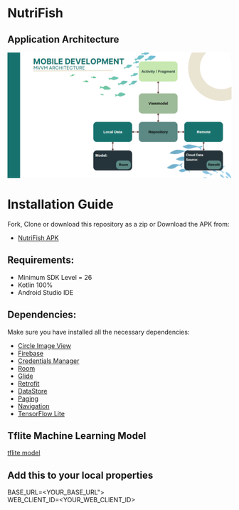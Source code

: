 # NutriFish


## Application Architecture
![view](https://github.com/NutriFish-C241-PS164/NutriFish-C241-PS164-Apps/blob/main/MVVM.png)


# Installation Guide
Fork, Clone or download this repository as a zip or Download the APK from:
- [NutriFish APK]()

## Requirements:
- Minimum SDK Level = 26
- Kotlin 100%
- Android Studio IDE
  
## Dependencies:
Make sure you have installed all the necessary dependencies:
- [Circle Image View](https://github.com/hdodenhof/CircleImageView)
- [Firebase](https://firebase.google.com/docs/android/setup)
- [Credentials Manager](https://developer.android.com/identity/sign-in/credential-manager)
- [Room](https://developer.android.com/training/data-storage/room)
- [Glide](https://github.com/bumptech/glide)
- [Retrofit](https://github.com/square/retrofit)
- [DataStore](https://developer.android.com/topic/libraries/architecture/datastore)
- [Paging](https://developer.android.com/topic/libraries/architecture/paging/v3-overview)
- [Navigation](https://developer.android.com/guide/navigation)
- [TensorFlow Lite](https://www.tensorflow.org/lite/android/quickstart)

## Tflite Machine Learning Model
[tflite model]()

## Add this to your local properties
BASE_URL=<YOUR_BASE_URL"><br>
WEB_CLIENT_ID=<YOUR_WEB_CLIENT_ID>
